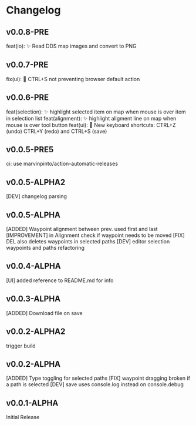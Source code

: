 # Changelog

## v0.0.8-PRE
feat(io): :sparkles: Read DDS map images and convert to PNG

## v0.0.7-PRE
fix(ui): :bug: CTRL+S not preventing browser default action

## v0.0.6-PRE
feat(selection): ✨ highlight selected item on map when mouse is over item in selection list
feat(alignment): ✨ highlight aligment line on map when mouse is over tool button
feat(ui): :lipstick: New keyboard shortcuts: CTRL+Z (undo) CTRL+Y (redo) and CTRL+S (save)

## v0.0.5-PRE5
ci: use marvinpinto/action-automatic-releases

## v0.0.5-ALPHA2
[DEV] changelog parsing

## v0.0.5-ALPHA
[ADDED] Waypoint alignment between prev. used first and last
[IMPROVEMENT] in Alignment check if waypoint needs to be moved
[FIX] DEL also deletes waypoints in selected paths
[DEV] editor selection waypoints and paths refactoring

## v0.0.4-ALPHA
[UI] added reference to README.md for info

## v0.0.3-ALPHA
[ADDED] Download file on save

## v0.0.2-ALPHA2

trigger build

## v0.0.2-ALPHA

[ADDED] Type toggling for selected paths
[FIX] waypoint dragging broken if a path is selected
[DEV] save uses console.log instead on console.debug

## v0.0.1-ALPHA

Initial Release
